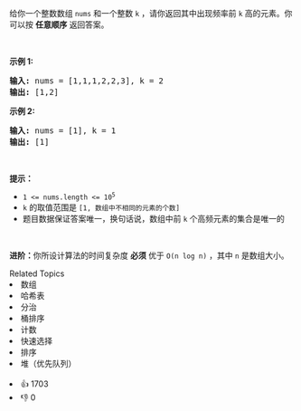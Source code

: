 <p>给你一个整数数组 <code>nums</code> 和一个整数 <code>k</code> ，请你返回其中出现频率前 <code>k</code> 高的元素。你可以按 <strong>任意顺序</strong> 返回答案。</p>

<p>&nbsp;</p>

<p><strong>示例 1:</strong></p>

<pre>
<strong>输入: </strong>nums = [1,1,1,2,2,3], k = 2
<strong>输出: </strong>[1,2]
</pre>

<p><strong>示例 2:</strong></p>

<pre>
<strong>输入: </strong>nums = [1], k = 1
<strong>输出: </strong>[1]</pre>

<p>&nbsp;</p>

<p><strong>提示：</strong></p>

<ul> 
 <li><code>1 &lt;= nums.length &lt;= 10<sup>5</sup></code></li> 
 <li><code>k</code> 的取值范围是 <code>[1, 数组中不相同的元素的个数]</code></li> 
 <li>题目数据保证答案唯一，换句话说，数组中前 <code>k</code> 个高频元素的集合是唯一的</li> 
</ul>

<p>&nbsp;</p>

<p><strong>进阶：</strong>你所设计算法的时间复杂度 <strong>必须</strong> 优于 <code>O(n log n)</code> ，其中 <code>n</code><em>&nbsp;</em>是数组大小。</p>

<div><div>Related Topics</div><div><li>数组</li><li>哈希表</li><li>分治</li><li>桶排序</li><li>计数</li><li>快速选择</li><li>排序</li><li>堆（优先队列）</li></div></div><br><div><li>👍 1703</li><li>👎 0</li></div>